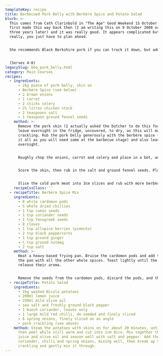 ```yaml
---
templateKey: recipe
title: Barbecued Pork Belly with Berbère Spice and Potato Salad
blurb: >-
  This comes from Cath Clarinbold in "The Age" Good Weekend 15 October 2005. I
  first made this way back then (I am writing this on 9 October 2008 or nearly
  three years later) and it was really good. It appears complicated but isn't
  really, you just have to plan ahead.


  She recommends Black Berkshire pork if you can track it down, but adds that more conventional pork works well too.


  (Serves 4-6)
legacySlug: bbq_pork_belly.html
category: Main Courses
recipes:
  - ingredients:
      - 2kg piece of pork belly, skin on
      - Berbère Spice (see below)
      - 2 brown onions
      - 1 carrot
      - 2 sticks celery
      - 2½ litres chicken stock
      - 2 teaspoons salt
      - 1 teaspoon ground fennel seeds
    method: >-
      Remove the pork skin (I actually asked the butcher to do this for me) and
      leave overnight in the fridge, uncovered, to dry, as this will make better
      crackling. Rub the pork belly generously with the berbère spice (don't use
      it all as you will need some at the barbecue stage) and also leave
      overnight.


      Roughly chop the onions, carrot and celery and place in a bot, add the belly and cover with chicken stock. Bring to the boil and then reduce to a simmer and cook until completely tender — about 1 to 1½ hours. Remove the belly and allow to cool completely (preferably refrigerated for a couple of hours). I put it away again overnight. Discard the liquid.


      Score the skin, then rub in the salt and ground fennel seeds. Place on a baking tray with a wire rack on top to prevent the skin from curling and cokk at 220°C for about 40 to 60 minutes, or until crisp. Set aside for use in the potato salad.


      Slice the cold pork meat into 3cm slices and rub with more berbère spice mix, and barbecue until nicely coloured and heated right through. Serve with the potato salad. I also serve it with red cabbage.
    recipeCssClass: ''
  - recipeTitle: Berbère Spice Mix
    ingredients:
      - 8 white cardomon pods
      - 5 whole dried chillies
      - 1 tsp cumin seeds
      - 1 tsp coriander seeds
      - 1 tsp fenugreek seeds
      - 8 cloves
      - 1 tsp allspice berries (pimento)
      - 2 tsp black peppercorns
      - 1 tsp ground ginger
      - ½ tsp ground nutmeg
      - 2 tsp salt
    method: >-
      Heat a heavy-based frying pan. Bruise the cardomon pods and add them to
      the pan with all the other whole spices. Toast lightly until the pods
      release their aroma.


      Remove the seeds from the cardomon pods, discard the pods, and then grind all the roasted spices to a fine powder. Mix together with the ginger, nutmeg and salt. Store in an airtight container away from strong light, or in the freezer.
  - recipeTitle: Potato Salad
    ingredients:
      - 1kg washed Nicola potatoes
      - 200ml lemon juice
      - 250ml mild olive oil
      - sea salt and freshly ground black pepper
      - 1 bunch coriander, leaves only
      - 1 large mild red chilli, de-seeded and finely sliced
      - 6 spring onions, finely sliced on an angle
      - pork crackling (see above)
    method: Steam the potatoes with skins on for about 20 minutes, until tender,
      then peel while still warm and cut into 1cm dice. Mix together the lemon
      juice and olive oil and season well with salt and pepper. Add the
      coriander, chilli and spring onions, mixing well, then break up the pork
      crackling and gently mix it through.
---
```

